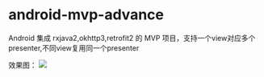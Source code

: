 # android-mvp-advance
Android 集成 rxjava2,okhttp3,retrofit2 的 MVP 项目，支持一个view对应多个presenter,不同view复用同一个presenter

效果图：
<img src="https://github.com/xing16/android-mvp-advance/raw/master/gif/result.gif" >



